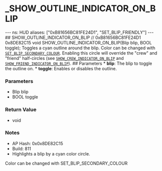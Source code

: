 # _SHOW_OUTLINE_INDICATOR_ON_BLIP

--- ns: HUD aliases: ["0xB81656BC81FE24D1", "SET_BLIP_FRIENDLY"] --- ## SHOW_OUTLINE_INDICATOR_ON_BLIP  // 0xB81656BC81FE24D1 0x8DE82C15 void SHOW_OUTLINE_INDICATOR_ON_BLIP(Blip blip, BOOL toggle);  Toggles a cyan outline around the blip.  Color can be changed with [`SET_BLIP_SECONDARY_COLOUR`](#_0x14892474891E09EB). Enabling this circle will override the "crew" and "friend" half-circles (see [`SHOW_CREW_INDICATOR_ON_BLIP`](#_0xDCFB5D4DB8BF367E) and [`SHOW_FRIEND_INDICATOR_ON_BLIP`](#_0x23C3EB807312F01A)).  ## Parameters * **blip**: The blip to toggle the outline on. * **toggle**: Enables or disables the outline.

### Parameters
* Blip blip
* BOOL toggle

### Return Value
* void

### Notes
* AP Hash: 0x0x8DE82C15
* Build: 811
* Highlights a blip by a cyan color circle.

Color can be changed with SET_BLIP_SECONDARY_COLOUR

